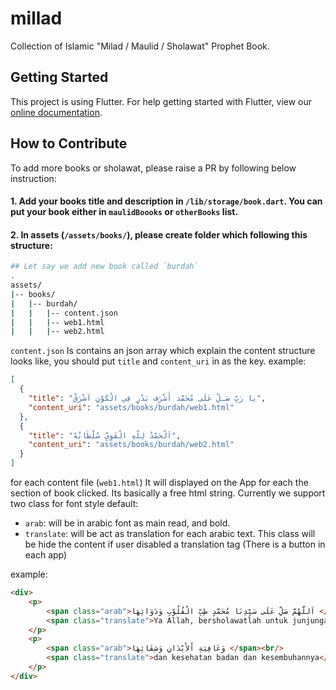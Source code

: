 # millad

Collection of Islamic "Milad / Maulid / Sholawat" Prophet Book.


## Getting Started

This project is using Flutter. For help getting started with Flutter, view our [online documentation](https://flutter.dev/docs).


## How to Contribute

To add more books or sholawat, please raise a PR by following below instruction:
#### 1. Add your books title and description in `/lib/storage/book.dart`. You can put your book either in `maulidBoooks` or `otherBooks` list.
#### 2. In assets (`/assets/books/`), please create folder which following this structure:
```bash 
## Let say we add new book called `burdah`
.
assets/
|-- books/
|   |-- burdah/
|   |   |-- content.json
|   |   |-- web1.html
|   |   |-- web2.html
```

`content.json` Is contains an json array which explain the content structure looks like, you should put `title` and `content_uri` in as the key. example:
```json
[
  {
    "title": "يا رَبِّ صَـلِّ عَلَى مُحَمَّد أَشْرَف بَدْرٍ فِي الْكَوْنِ اَشْرَقْ",
    "content_uri": "assets/books/burdah/web1.html"
  },
  {
    "title": "اَلْحَمْدُ لِلّهِ الْقَوِيِّ سُلْطَانُهْ",
    "content_uri": "assets/books/burdah/web2.html"
  }
]
```

for each content file (`web1.html`) It will displayed on the App for each the section of book clicked. 
Its basically a free html string. Currently we support two class for font style default:
- `arab`: will be in arabic font as main read, and bold.
- `translate`: will be act as translation for each arabic text. This class will be hide the content if user disabled a translation tag (There is a button in each app)

example:
```html
<div>
	<p>
		<span class="arab">اَللَّهُمَّ صَلِّ عَلَى سَيِّدِنَا مُحَمَّدٍ طِبِّ الْقُلُوْبِ وَدَوَائِهَا </span><br/>
		<span class="translate">Ya Allah, bersholawatlah untuk junjungan kita Muhammad penyembuh hati dan obatnya</span>
	</p>
	<p>
		<span class="arab">وَعَافِيَةِ اْلأَبْدَانِ وَشِفَائِهَا </span><br/>
		<span class="translate">dan kesehatan badan dan kesembuhannya</span>
	</p>
</div>
```
